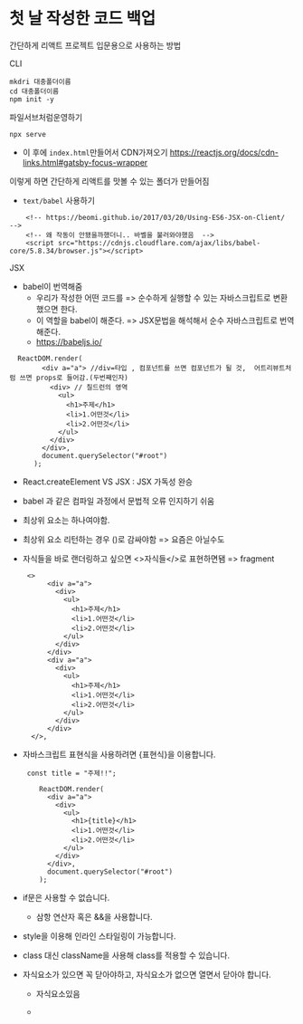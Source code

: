 # 첫 날 작성한 코드 백업

간단하게 리액트 프로젝트 입문용으로 사용하는 방법

CLI

```
mkdri 대충폴더이름
cd 대충폴더이름
npm init -y
```

파일서브처럼운영하기

```
npx serve
```

- 이 후에 `index.html`만들어서 CDN가져오기
  https://reactjs.org/docs/cdn-links.html#gatsby-focus-wrapper

이렇게 하면 간단하게 리액트를 맛볼 수 있는 폴더가 만들어짐

- `text/babel` 사용하기

```
    <!-- https://beomi.github.io/2017/03/20/Using-ES6-JSX-on-Client/  -->
    <!-- 왜 작동이 안됐을까했더니.. 바벨을 불러와야했음  -->
    <script src="https://cdnjs.cloudflare.com/ajax/libs/babel-core/5.8.34/browser.js"></script>
```

JSX

- babel이 번역해줌
  - 우리가 작성한 어떤 코드를 => 순수하게 실행할 수 있는 자바스크립트로 변환했으면 한다.
  - 이 역할을 babel이 해준다. => JSX문법을 해석해서 순수 자바스크립트로 번역해준다.
  - https://babeljs.io/

```
  ReactDOM.render(
        <div a="a"> //div=타입 , 컴포넌트를 쓰면 컴포넌트가 될 것,  어트리뷰트처럼 쓰면 props로 들어감.(두번째인자)
          <div> // 칠드런의 영역
            <ul>
              <h1>주제</h1>
              <li>1.어떤것</li>
              <li>2.어떤것</li>
            </ul>
          </div>
        </div>,
        document.querySelector("#root")
      );
```

- React.createElement VS JSX : JSX 가독성 완승
- babel 과 같은 컴파일 과정에서 문법적 오류 인지하기 쉬움
- 최상위 요소는 하나여야함.
- 최상위 요소 리턴하는 경우 ()로 감싸야함 => 요즘은 아닐수도
- 자식들을 바로 랜더링하고 싶으면 <>자식들</>로 표현하면됌 => fragment
  ```
   <>
        <div a="a">
          <div>
            <ul>
              <h1>주제</h1>
              <li>1.어떤것</li>
              <li>2.어떤것</li>
            </ul>
          </div>
        </div>
        <div a="a">
          <div>
            <ul>
              <h1>주제</h1>
              <li>1.어떤것</li>
              <li>2.어떤것</li>
            </ul>
          </div>
        </div>
    </>,
  ```
- 자바스크립트 표현식을 사용하려면 {표현식}을 이용합니다.

  ```
   const title = "주제!!";

      ReactDOM.render(
        <div a="a">
          <div>
            <ul>
              <h1>{title}</h1>
              <li>1.어떤것</li>
              <li>2.어떤것</li>
            </ul>
          </div>
        </div>,
        document.querySelector("#root")
      );
  ```

- if문은 사용할 수 없습니다.
  - 삼항 연산자 혹은 &&을 사용합니다.
- style을 이용해 인라인 스타일링이 가능합니다.
- class 대신 className을 사용해 class를 적용할 수 있습니다.
- 자식요소가 있으면 꼭 닫아야하고, 자식요소가 없으면 열면서 닫아야 합니다.
  - <p>자식요소있음</p>
  - <p/>
